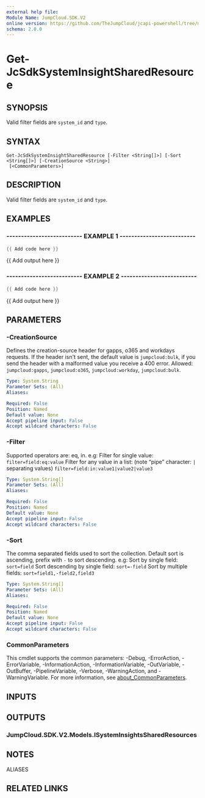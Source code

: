 ```yaml
---
external help file:
Module Name: JumpCloud.SDK.V2
online version: https://github.com/TheJumpCloud/jcapi-powershell/tree/master/SDKs/PowerShell/JumpCloud.SDK.V2/docs/exports/Get-JcSdkSystemInsightSharedResource.md
schema: 2.0.0
---
```


# Get-JcSdkSystemInsightSharedResource

## SYNOPSIS
Valid filter fields are `system_id` and `type`.

## SYNTAX

```
Get-JcSdkSystemInsightSharedResource [-Filter <String[]>] [-Sort <String[]>] [-CreationSource <String>]
 [<CommonParameters>]
```

## DESCRIPTION
Valid filter fields are `system_id` and `type`.

## EXAMPLES

### -------------------------- EXAMPLE 1 --------------------------
```powershell
{{ Add code here }}
```

{{ Add output here }}

### -------------------------- EXAMPLE 2 --------------------------
```powershell
{{ Add code here }}
```

{{ Add output here }}

## PARAMETERS

### -CreationSource
Defines the creation-source header for gapps, o365 and workdays requests.
If the header isn't sent, the default value is `jumpcloud:bulk`, if you send the header with a malformed value you receive a 400 error.
Allowed: `jumpcloud:gapps`, `jumpcloud:o365`, `jumpcloud:workday`, `jumpcloud:bulk`.

```yaml
Type: System.String
Parameter Sets: (All)
Aliases:

Required: False
Position: Named
Default value: None
Accept pipeline input: False
Accept wildcard characters: False
```

### -Filter
Supported operators are: eq, in.
e.g:
Filter for single value:
`filter=field:eq:value`
Filter for any value in a list: (note “pipe” character: `|` separating values)
`filter=field:in:value1|value2|value3`

```yaml
Type: System.String[]
Parameter Sets: (All)
Aliases:

Required: False
Position: Named
Default value: None
Accept pipeline input: False
Accept wildcard characters: False
```

### -Sort
The comma separated fields used to sort the collection.
Default sort is ascending, prefix with `-` to sort descending.
e.g:
Sort by single field:
`sort=field`
Sort descending by single field:
`sort=-field`
Sort by multiple fields:
`sort=field1,-field2,field3`

```yaml
Type: System.String[]
Parameter Sets: (All)
Aliases:

Required: False
Position: Named
Default value: None
Accept pipeline input: False
Accept wildcard characters: False
```

### CommonParameters
This cmdlet supports the common parameters: -Debug, -ErrorAction, -ErrorVariable, -InformationAction, -InformationVariable, -OutVariable, -OutBuffer, -PipelineVariable, -Verbose, -WarningAction, and -WarningVariable. For more information, see [about_CommonParameters](http://go.microsoft.com/fwlink/?LinkID=113216).

## INPUTS

## OUTPUTS

### JumpCloud.SDK.V2.Models.ISystemInsightsSharedResources

## NOTES

ALIASES

## RELATED LINKS

